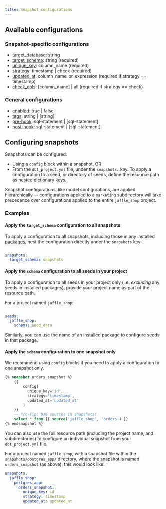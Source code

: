 ```yaml
---
title: Snapshot configurations
---
```


## Available configurations
### Snapshot-specific configurations
* [target_database](resource-configs/target_database.md): string
* [target_schema](resource-configs/target_schema.md): string (required)
* [unique_key](resource-configs/unique_key.md): column_name (required)
* [strategy](resource-configs/strategy.md): timestamp | check (required)
* [updated_at](resource-configs/updated_at.md): column_name_or_expression (required if strategy == timestamp)
* [check_cols](resource-configs/check_cols.md): [column_name] | all (required if strategy == check)


### General configurations
* [enabled](resource-configs/enabled.md): true | false
* [tags](resource-configs/tags.md): string | [string]
* [pre-hook](resource-configs/pre-hook.md): sql-statement | [sql-statement]
* [post-hook](resource-configs/post-hook.md): sql-statement | [sql-statement]


## Configuring snapshots
Snapshots can be configured:
* Using a `config` block within a snapshot, OR
* From the `dbt_project.yml` file, under the `snapshots:` key. To apply a configuration to a seed, or directory of seeds, define the resource path as nested dictionary keys.

Snapshot configurations, like model configurations, are applied hierarchically — configurations applied to a `marketing` subdirectory will take precedence over configurations applied to the entire `jaffle_shop` project.

### Examples
#### Apply the `target_schema` configuration to all snapshots
To apply a configuration to all snapshots, including those in any installed [packages](package-management), nest the configuration directly under the `snapshots` key:

<File name='dbt_project.yml'>

```yml

snapshots:
  target_schema: snapshots
```

</File>


#### Apply the `schema` configuration to all seeds in your project
To apply a configuration to all seeds in your project only (i.e. _excluding_ any seeds in installed packages), provide your project name as part of the resource path.

For a project named `jaffle_shop`:

<File name='dbt_project.yml'>

```yml

seeds:
  jaffle_shop:
    schema: seed_data
```

</File>

Similarly, you can use the name of an installed package to configure seeds in that package.

#### Apply the `schema` configuration to one snapshot only

We recommend using `config` blocks if you need to apply a configuration to one snapshot only.

<File name='snapshots/postgres_app/orders_snapshot.sql'>

```sql
{% snapshot orders_snapshot %}
    {{
        config(
          unique_key='id',
          strategy='timestamp',
          updated_at='updated_at'
        )
    }}
    -- Pro-Tip: Use sources in snapshots!
    select * from {{ source('jaffle_shop', 'orders') }}
{% endsnapshot %}
```

</File>

You can also use the full resource path (including the project name, and subdirectories) to configure an individual snapshot from your `dbt_project.yml` file.

For a project named `jaffle_shop`, with a snapshot file within the `snapshots/postgres_app/` directory, where the snapshot is named `orders_snapshot` (as above), this would look like:

<File name='dbt_project.yml'>

```yml
snapshots:
  jaffle_shop:
    postgres_app:
      orders_snapshot:
        unique_key: id
        strategy: timestamp
        updated_at: updated_at
```

</File>
